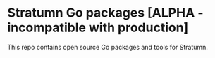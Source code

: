# Stratumn Go packages [ALPHA - incompatible with production]

This repo contains open source Go packages and tools for Stratumn.
